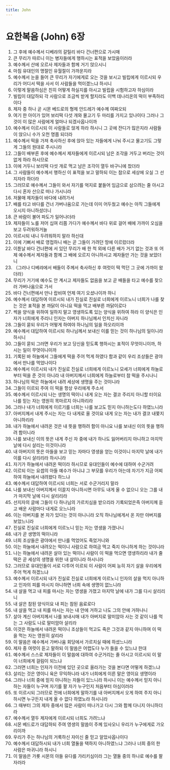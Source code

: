 ```yaml
---
title: John
---
```


# 요한복음 (John) 6장
1. 그 후에 예수께서 디베랴의 갈릴리 바다 건너편으로 가시매
1. 큰 무리가 따르니 이는 병자들에게 행하시는 표적을 보았음이러라
1. 예수께서 산에 오르사 제자들과 함께 거기 앉으시니
1. 마침 유대인의 명절인 유월절이 가까운지라
1. 예수께서 눈을 들어 큰 무리가 자기에게로 오는 것을 보시고 빌립에게 이르시되 우리가 어디서 떡을 사서 이 사람들을 먹이겠느냐 하시니
1. 이렇게 말씀하심은 친히 어떻게 하실지를 아시고 빌립을 시험하고자 하심이라
1. 빌립이 대답하되 각 사람으로 조금씩 받게 할지라도 이백 데나리온의 떡이 부족하리이다
1. 제자 중 하나 곧 시몬 베드로의 형제 안드레가 예수께 여짜오되
1. 여기 한 아이가 있어 보리떡 다섯 개와 물고기 두 마리를 가지고 있나이다 그러나 그것이 이 많은 사람에게 얼마나 되겠사옵나이까
1. 예수께서 이르시되 이 사람들로 앉게 하라 하시니 그 곳에 잔디가 많은지라 사람들이 앉으니 수가 오천 명쯤 되더라
1. 예수께서 떡을 가져 축사하신 후에 앉아 있는 자들에게 나눠 주시고 물고기도 그렇게 그들의 원대로 주시니라
1. 그들이 배부른 후에 예수께서 제자들에게 이르시되 남은 조각을 거두고 버리는 것이 없게 하라 하시므로
1. 이에 거두니 보리떡 다섯 개로 먹고 남은 조각이 열두 바구니에 찼더라
1. 그 사람들이 예수께서 행하신 이 표적을 보고 말하되 이는 참으로 세상에 오실 그 선지자라 하더라
1. 그러므로 예수께서 그들이 와서 자기를 억지로 붙들어 임금으로 삼으려는 줄 아시고 다시 혼자 산으로 떠나 가시니라
1. 저물매 제자들이 바다에 내려가서
1. 배를 타고 바다를 건너 가버나움으로 가는데 이미 어두웠고 예수는 아직 그들에게 오시지 아니하셨더니
1. 큰 바람이 불어 파도가 일어나더라
1. 제자들이 노를 저어 십여 리쯤 가다가 예수께서 바다 위로 걸어 배에 가까이 오심을 보고 두려워하거늘
1. 이르시되 내니 두려워하지 말라 하신대
1. 이에 기뻐서 배로 영접하니 배는 곧 그들이 가려던 땅에 이르렀더라
1. 이튿날 바다 건너편에 서 있던 무리가 배 한 척 외에 다른 배가 거기 없는 것과 또 어제 예수께서 제자들과 함께 그 배에 오르지 아니하시고 제자들만 가는 것을 보았더니
1. （그러나 디베랴에서 배들이 주께서 축사하신 후 여럿이 떡 먹던 그 곳에 가까이 왔더라）
1. 무리가 거기에 예수도 안 계시고 제자들도 없음을 보고 곧 배들을 타고 예수를 찾으러 가버나움으로 가서
1. 바다 건너편에서 만나 랍비여 언제 여기 오셨나이까 하니
1. 예수께서 대답하여 이르시되 내가 진실로 진실로 너희에게 이르노니 너희가 나를 찾는 것은 표적을 본 까닭이 아니요 떡을 먹고 배부른 까닭이로다
1. 썩을 양식을 위하여 일하지 말고 영생하도록 있는 양식을 위하여 하라 이 양식은 인자가 너희에게 주리니 인자는 아버지 하나님께서 인치신 자니라
1. 그들이 묻되 우리가 어떻게 하여야 하나님의 일을 하오리이까
1. 예수께서 대답하여 이르시되 하나님께서 보내신 이를 믿는 것이 하나님의 일이니라 하시니
1. 그들이 묻되 그러면 우리가 보고 당신을 믿도록 행하시는 표적이 무엇이니이까, 하시는 일이 무엇이니이까
1. 기록된 바 하늘에서 그들에게 떡을 주어 먹게 하였다 함과 같이 우리 조상들은 광야에서 만나를 먹었나이다
1. 예수께서 이르시되 내가 진실로 진실로 너희에게 이르노니 모세가 너희에게 하늘로부터 떡을 준 것이 아니라 내 아버지께서 너희에게 하늘로부터 참 떡을 주시나니
1. 하나님의 떡은 하늘에서 내려 세상에 생명을 주는 것이니라
1. 그들이 이르되 주여 이 떡을 항상 우리에게 주소서
1. 예수께서 이르시되 나는 생명의 떡이니 내게 오는 자는 결코 주리지 아니할 터이요 나를 믿는 자는 영원히 목마르지 아니하리라
1. 그러나 내가 너희에게 이르기를 너희는 나를 보고도 믿지 아니하는도다 하였느니라
1. 아버지께서 내게 주시는 자는 다 내게로 올 것이요 내게 오는 자는 내가 결코 내쫓지 아니하리라
1. 내가 하늘에서 내려온 것은 내 뜻을 행하려 함이 아니요 나를 보내신 이의 뜻을 행하려 함이니라
1. 나를 보내신 이의 뜻은 내게 주신 자 중에 내가 하나도 잃어버리지 아니하고 마지막 날에 다시 살리는 이것이니라
1. 내 아버지의 뜻은 아들을 보고 믿는 자마다 영생을 얻는 이것이니 마지막 날에 내가 이를 다시 살리리라 하시니라
1. 자기가 하늘에서 내려온 떡이라 하시므로 유대인들이 예수에 대하여 수군거려
1. 이르되 이는 요셉의 아들 예수가 아니냐 그 부모를 우리가 아는데 자기가 지금 어찌하여 하늘에서 내려왔다 하느냐
1. 예수께서 대답하여 이르시되 너희는 서로 수군거리지 말라
1. 나를 보내신 아버지께서 이끌지 아니하시면 아무도 내게 올 수 없으니 오는 그를 내가 마지막 날에 다시 살리리라
1. 선지자의 글에 그들이 다 하나님의 가르치심을 받으리라 기록되었은즉 아버지께 듣고 배운 사람마다 내게로 오느니라
1. 이는 아버지를 본 자가 있다는 것이 아니니라 오직 하나님에게서 온 자만 아버지를 보았느니라
1. 진실로 진실로 너희에게 이르노니 믿는 자는 영생을 가졌나니
1. 내가 곧 생명의 떡이니라
1. 너희 조상들은 광야에서 만나를 먹었어도 죽었거니와
1. 이는 하늘에서 내려오는 떡이니 사람으로 하여금 먹고 죽지 아니하게 하는 것이니라
1. 나는 하늘에서 내려온 살아 있는 떡이니 사람이 이 떡을 먹으면 영생하리라 내가 줄 떡은 곧 세상의 생명을 위한 내 살이니라 하시니라
1. 그러므로 유대인들이 서로 다투어 이르되 이 사람이 어찌 능히 자기 살을 우리에게 주어 먹게 하겠느냐
1. 예수께서 이르시되 내가 진실로 진실로 너희에게 이르노니 인자의 살을 먹지 아니하고 인자의 피를 마시지 아니하면 너희 속에 생명이 없느니라
1. 내 살을 먹고 내 피를 마시는 자는 영생을 가졌고 마지막 날에 내가 그를 다시 살리리니
1. 내 살은 참된 양식이요 내 피는 참된 음료로다
1. 내 살을 먹고 내 피를 마시는 자는 내 안에 거하고 나도 그의 안에 거하나니
1. 살아 계신 아버지께서 나를 보내시매 내가 아버지로 말미암아 사는 것 같이 나를 먹는 그 사람도 나로 말미암아 살리라
1. 이것은 하늘에서 내려온 떡이니 조상들이 먹고도 죽은 그것과 같지 아니하여 이 떡을 먹는 자는 영원히 살리라
1. 이 말씀은 예수께서 가버나움 회당에서 가르치실 때에 하셨느니라
1. 제자 중 여럿이 듣고 말하되 이 말씀은 어렵도다 누가 들을 수 있느냐 한대
1. 예수께서 스스로 제자들이 이 말씀에 대하여 수군거리는 줄 아시고 이르시되 이 말이 너희에게 걸림이 되느냐
1. 그러면 너희는 인자가 이전에 있던 곳으로 올라가는 것을 본다면 어떻게 하겠느냐
1. 살리는 것은 영이니 육은 무익하니라 내가 너희에게 이른 말은 영이요 생명이라
1. 그러나 너희 중에 믿지 아니하는 자들이 있느니라 하시니 이는 예수께서 믿지 아니하는 자들이 누구며 자기를 팔 자가 누구인지 처음부터 아심이러라
1. 또 이르시되 그러므로 전에 너희에게 말하기를 내 아버지께서 오게 하여 주지 아니하시면 누구든지 내게 올 수 없다 하였노라 하시니라
1. 그 때부터 그의 제자 중에서 많은 사람이 떠나가고 다시 그와 함께 다니지 아니하더라
1. 예수께서 열두 제자에게 이르시되 너희도 가려느냐
1. 시몬 베드로가 대답하되 주여 영생의 말씀이 주께 있사오니 우리가 누구에게로 가오리이까
1. 우리가 주는 하나님의 거룩하신 자이신 줄 믿고 알았사옵나이다
1. 예수께서 대답하시되 내가 너희 열둘을 택하지 아니하였느냐 그러나 너희 중의 한 사람은 마귀니라 하시니
1. 이 말씀은 가룟 시몬의 아들 유다를 가리키심이라 그는 열둘 중의 하나로 예수를 팔 자러라